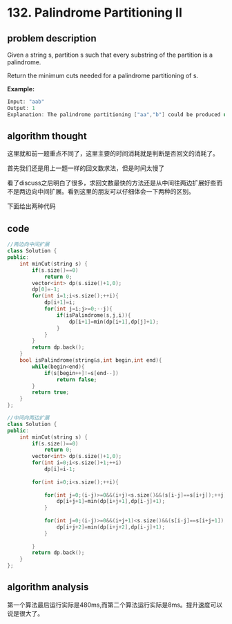 # 132. Palindrome Partitioning II

## problem description

Given a string s, partition s such that every substring of the partition is a palindrome.

Return the minimum cuts needed for a palindrome partitioning of s.

**Example:**
```C++
Input: "aab"
Output: 1
Explanation: The palindrome partitioning ["aa","b"] could be produced using 1 cut.
```

## algorithm thought
这里就和前一题重点不同了，这里主要的时间消耗就是判断是否回文的消耗了。

首先我们还是用上一题一样的回文数求法，但是时间太慢了

看了discuss之后明白了很多，求回文数最快的方法还是从中间往两边扩展好些而不是两边向中间扩展。看到这里的朋友可以仔细体会一下两种的区别。

下面给出两种代码

## code
```c++
//两边向中间扩展
class Solution {
public:
    int minCut(string s) {
        if(s.size()==0)
            return 0;
        vector<int> dp(s.size()+1,0);
        dp[0]=-1;
        for(int i=1;i<s.size();++i){
            dp[i+1]=i;
            for(int j=i;j>=0;--j){
                if(isPalindrome(s,j,i)){
                    dp[i+1]=min(dp[i+1],dp[j]+1);
                }
            }
        }
        return dp.back();
    }
    bool isPalindrome(string&s,int begin,int end){
        while(begin<end){
            if(s[begin++]!=s[end--])
                return false;
        }
        return true;
    }
};

//中间向两边扩展
class Solution {
public:
    int minCut(string s) {
        if(s.size()==0)
            return 0;
        vector<int> dp(s.size()+1,0);
        for(int i=0;i<s.size()+1;++i)
            dp[i]=i-1;
        
        for(int i=0;i<s.size();++i){
            
            for(int j=0;(i-j)>=0&&(i+j)<s.size()&&(s[i-j]==s[i+j]);++j){
                dp[i+j+1]=min(dp[i+j+1],dp[i-j]+1);
            }
            
            for(int j=0;(i-j)>=0&&(i+j+1)<s.size()&&(s[i-j]==s[i+j+1]);++j){
                dp[i+j+2]=min(dp[i+j+2],dp[i-j]+1);
            }
            
        }
        return dp.back();
    }
};
```

## algorithm analysis
第一个算法最后运行实际是480ms,而第二个算法运行实际是8ms。提升速度可以说是很大了。

